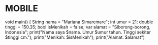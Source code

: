 # MOBILE
void main() { String nama = "Mariana Simaremare"; int umur = 21; double tinggi = 150.35; bool isMenikah = false; var alamat = "Siborong-borong, Indonesia"; print("Nama saya $nama. Umur $umur tahun. Tinggi sekitar $tinggi cm."); print("Menikah: $isMenikah"); print("Alamat: $alamat")
